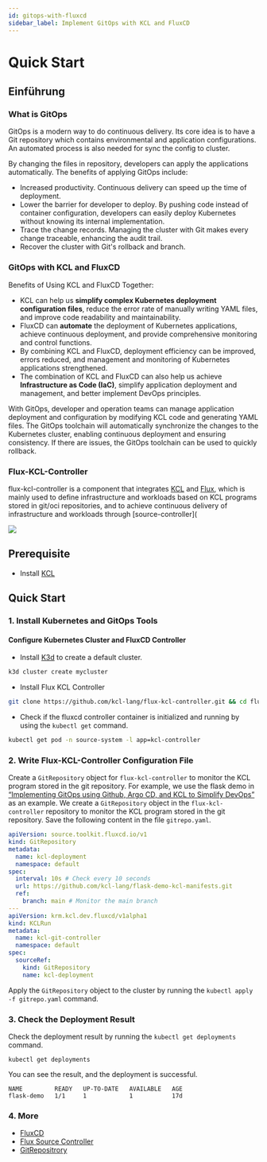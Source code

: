 ```yaml
---
id: gitops-with-fluxcd
sidebar_label: Implement GitOps with KCL and FluxCD
---
```


# Quick Start

## Einführung

### What is GitOps

GitOps is a modern way to do continuous delivery. Its core idea is to have a Git repository which contains environmental and application configurations. An automated process is also needed for sync the config to cluster.

By changing the files in repository, developers can apply the applications automatically. The benefits of applying GitOps include:

- Increased productivity. Continuous delivery can speed up the time of deployment.
- Lower the barrier for developer to deploy. By pushing code instead of container configuration, developers can easily deploy Kubernetes without knowing its internal implementation.
- Trace the change records. Managing the cluster with Git makes every change traceable, enhancing the audit trail.
- Recover the cluster with Git's rollback and branch.

### GitOps with KCL and FluxCD

Benefits of Using KCL and FluxCD Together:

- KCL can help us **simplify complex Kubernetes deployment configuration files**, reduce the error rate of manually writing YAML files, and improve code readability and maintainability.
- FluxCD can **automate** the deployment of Kubernetes applications, achieve continuous deployment, and provide comprehensive monitoring and control functions.
- By combining KCL and FluxCD, deployment efficiency can be improved, errors reduced, and management and monitoring of Kubernetes applications strengthened.
- The combination of KCL and FluxCD can also help us achieve **Infrastructure as Code (IaC)**, simplify application deployment and management, and better implement DevOps principles.

With GitOps, developer and operation teams can manage application deployment and configuration by modifying KCL code and generating YAML files. The GitOps toolchain will automatically synchronize the changes to the Kubernetes cluster, enabling continuous deployment and ensuring consistency. If there are issues, the GitOps toolchain can be used to quickly rollback.

### Flux-KCL-Controller

flux-kcl-controller is a component that integrates [KCL](https://github.com/kcl-lang/kcl) and [Flux](https://github.com/fluxcd/flux2), which is mainly used to define infrastructure and workloads based on KCL programs stored in git/oci repositories, and to achieve continuous delivery of infrastructure and workloads through [source-controller](

![](/img/docs/user_docs/guides/cd-integration/kcl-flux.png)

## Prerequisite

- Install [KCL](https://kcl-lang.io/docs/user_docs/getting-started/install)

## Quick Start

### 1. Install Kubernetes and GitOps Tools

#### Configure Kubernetes Cluster and FluxCD Controller

- Install [K3d](https://github.com/k3d-io/k3d) to create a default cluster.

```bash
k3d cluster create mycluster
```

- Install Flux KCL Controller

```bash
git clone https://github.com/kcl-lang/flux-kcl-controller.git && cd flux-kcl-controller && make deploy
```

- Check if the fluxcd controller container is initialized and running by using the `kubectl get` command.

```bash
kubectl get pod -n source-system -l app=kcl-controller
```

### 2. Write Flux-KCL-Controller Configuration File

Create a `GitRepository` object for `flux-kcl-controller` to monitor the KCL program stored in the git repository. For example, we use the flask demo in [“Implementing GitOps using Github, Argo CD, and KCL to Simplify DevOps”](https://kcl-lang.io/blog/2023-07-31-kcl-github-argocd-gitops/#3-get-the-application-code) as an example. We create a `GitRepository` object in the `flux-kcl-controller` repository to monitor the KCL program stored in the git repository. Save the following content in the file `gitrepo.yaml`.

```yaml
apiVersion: source.toolkit.fluxcd.io/v1
kind: GitRepository
metadata:
  name: kcl-deployment
  namespace: default
spec:
  interval: 10s # Check every 10 seconds
  url: https://github.com/kcl-lang/flask-demo-kcl-manifests.git
  ref:
    branch: main # Monitor the main branch
---
apiVersion: krm.kcl.dev.fluxcd/v1alpha1
kind: KCLRun
metadata:
  name: kcl-git-controller
  namespace: default
spec:
  sourceRef:
    kind: GitRepository
    name: kcl-deployment
```

Apply the `GitRepository` object to the cluster by running the `kubectl apply -f gitrepo.yaml` command.

### 3. Check the Deployment Result

Check the deployment result by running the `kubectl get deployments` command.

```
kubectl get deployments
```

You can see the result, and the deployment is successful.

```
NAME         READY   UP-TO-DATE   AVAILABLE   AGE
flask-demo   1/1     1            1           17d
```

### 4. More

- [FluxCD](https://toolkit.fluxcd.io/)
- [Flux Source Controller](https://fluxcd.io/flux/components/source/)
- [GitRepositrory](https://fluxcd.io/flux/components/source/gitrepositories/)
